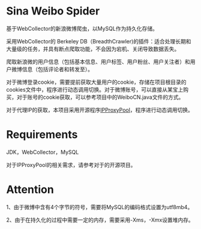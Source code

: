 # Sina Weibo Spider
基于WebCollector的新浪微博爬虫，以MySQL作为持久化存储。

采用WebCollector的 Berkeley DB（BreadthCrawler)的插件：适合处理长期和大量级的任务，并具有断点爬取功能，不会因为宕机、关闭导致数据丢失。

爬取新浪微的用户信息（包括基本信息、用户标签、用户粉丝、用户关注者）和用户微博信息（包括评论者和转发至）。

对于微博登录cookie，需要提前获取大量用户的cookie，存储在项目根目录的cookies文件中，程序进行动态调用切换。对于微博账号，可以直接从某宝上购买，对于账号的cookie获取，可以参考项目中的WeiboCN.java文件的方式。

对于代理IP的获取，本项目采用开源程序[IPProxyPool](https://github.com/qiyeboy/IPProxyPool)，程序进行动态调用切换。

# Requirements
JDK，WebCollector，MySQL

对于IPProxyPool的相关需求，请参考对于的开源项目。

# Attention
1、由于微博中含有4个字节的符号，需要将MySQL的编码格式设置为utf8mb4。

2、由于在持久化的过程中需要一定的内存，需要采用-Xms，-Xmx设置堆内存。
